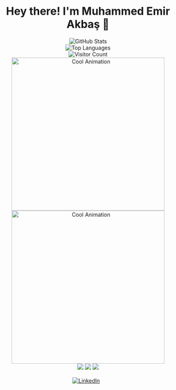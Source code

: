 <h1 align="center">Hey there! I'm Muhammed Emir Akbaş 🌟</h1>
<div align="center">
  <img src="https://github-readme-stats.vercel.app/api?username=emirakbas&theme=dark&bg_color=0D1117&title_color=E34F26&text_color=C9D1D9&hide_border=true&show_icons=true&icon_color=E34F26" alt="GitHub Stats" />
  <br/>
  <img src="https://github-readme-stats.vercel.app/api/top-langs/?username=emirakbas&theme=dark&bg_color=0D1117&title_color=E34F26&text_color=C9D1D9&hide_border=true&layout=compact" alt="Top Languages" />
</div>

<div align="center">
  <img src="https://komarev.com/ghpvc/?username=emirakbas&color=red&style=for-the-badge" alt="Visitor Count" />
</div>

<div align="center">
  <img src="https://user-images.githubusercontent.com/50847302/121926637-65e62c80-cd0f-11eb-85d7-e9c29f1e1dff.gif" alt="Cool Animation" width="400px"/>
</div>

<div align="center">
  <img src="https://user-images.githubusercontent.com/50847302/121926594-5c5cc480-cd0f-11eb-90a6-6552b2c3922d.gif" alt="Cool Animation" width="400px"/>
</div>

<div align="center">
  <img src="https://img.shields.io/badge/html5-%23E34F26.svg?style=for-the-badge&logo=html5&logoColor=white"/>
  <img src="https://img.shields.io/badge/javascript-%23323330.svg?style=for-the-badge&logo=javascript&logoColor=%23F7DF1E"/>
  <img src="https://img.shields.io/badge/css3-%231572B6.svg?style=for-the-badge&logo=css3&logoColor=white"/>
</div>
<br>
<div align="center">
  <a href="https://linkedin.com/in/muhammedemirakbas" style="margin-right: 10px;">
    <img src="https://img.shields.io/badge/LinkedIn-%230077B5.svg?style=for-the-badge&logo=linkedin&logoColor=white" alt="LinkedIn" />
  </a>
</div>
